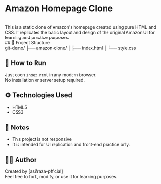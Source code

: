 # Amazon Homepage Clone
<br>
This is a static clone of Amazon's homepage created using pure HTML and CSS.  
It replicates the basic layout and design of the original Amazon UI for learning and practice purposes.
<br>
## 📁 Project Structure
<br>
git-demo/ ├── amazon-clone/ │   ├── index.html │   └── style.css
<br>

## 🚀 How to Run

Just open `index.html` in any modern browser.  
No installation or server setup required.

## ⚙️ Technologies Used

- HTML5
- CSS3

## 📌 Notes

- This project is not responsive.
- It is intended for UI replication and front-end practice only.

## 🧑‍💻 Author

Created by [asifraza-pfficial]  
Feel free to fork, modify, or use it for learning purposes.


